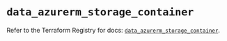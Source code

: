 # `data_azurerm_storage_container`

Refer to the Terraform Registry for docs: [`data_azurerm_storage_container`](https://registry.terraform.io/providers/hashicorp/azurerm/4.14.0/docs/data-sources/storage_container).
